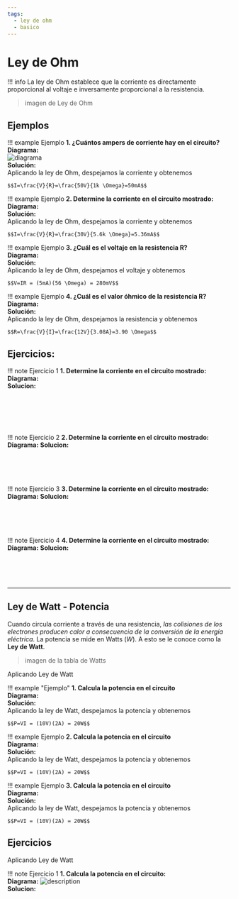 ```yaml
---
tags:
  - ley de ohm
  - basico
---
```


# Ley de Ohm

!!! info 
    La ley de Ohm establece que la corriente es directamente proporcional al voltaje e inversamente proporcional a la resistencia.

> imagen de Ley de Ohm

## Ejemplos 

!!! example Ejemplo
    **1. ¿Cuántos ampers de corriente hay en el circuito?** <br>
    **Diagrama:** <br>
    ![diagrama](fia.png) <br>
    **Solución:**   <br>
    Aplicando la ley de Ohm, despejamos la corriente y obtenemos 

    $$I=\frac{V}{R}=\frac{50V}{1k \Omega}=50mA$$

!!! example Ejemplo
    **2. Determine la corriente en el circuito mostrado:** <br>
    **Diagrama:** <br>
    **Solución:** <br>
    Aplicando la ley de Ohm, despejamos la corriente y obtenemos

    $$I=\frac{V}{R}=\frac{30V}{5.6k \Omega}=5.36mA$$

!!! example Ejemplo
    **3. ¿Cuál es el voltaje en la resistencia R?**<br>
    **Diagrama:**<br>
    **Solución:**<br>
    Aplicando la ley de Ohm, despejamos el voltaje y obtenemos 
    
    $$V=IR = (5mA)(56 \Omega) = 280mV$$

!!! example Ejemplo
    **4. ¿Cuál es el valor óhmico de la resistencia R?**<br>
    **Diagrama:**<br>
    **Solución:**<br>
    Aplicando la ley de Ohm, despejamos la resistencia y obtenemos 
    
    $$R=\frac{V}{I}=\frac{12V}{3.08A}=3.90 \Omega$$



## Ejercicios:

!!! note Ejercicio 1
    **1. Determine la corriente en el circuito mostrado:**<br> 
    **Diagrama:** <br> 
    **Solucion:** <br> 
    <br><br><br><br><br>

!!! note Ejercicio 2
    **2. Determine la corriente en el circuito mostrado:**
    **Diagrama:** 
    **Solucion:** 
    <br><br><br><br><br>

!!! note Ejercicio 3
    **3. Determine la corriente en el circuito mostrado:**
    **Diagrama:** 
    **Solucion:** 
    <br><br><br><br><br>

!!! note Ejercicio 4
    **4. Determine la corriente en el circuito mostrado:**
    **Diagrama:** 
    **Solucion:** 
    <br><br><br><br><br>

---

## Ley de Watt - Potencia

Cuando circula corriente a través de una resistencia, *las colisiones de los electrones producen calor a consecuencia de la conversión de la energía eléctrica*. La potencia se mide en Watts ($W$). A esto se le conoce como la **Ley de Watt**.

> imagen de la tabla de Watts

Aplicando Ley de Watt

!!! example "Ejemplo"
    **1. Calcula la potencia en el circuito** <br>
    **Diagrama:** <br>
    **Solución:**<br>
    Aplicando la ley de Watt, despejamos la potencia y obtenemos 

    $$P=VI = (10V)(2A) = 20W$$

!!! example Ejemplo
    **2. Calcula la potencia en el circuito** <br>
    **Diagrama:** <br> 
    **Solución:** <br>
    Aplicando la ley de Watt, despejamos la potencia y obtenemos 

    $$P=VI = (10V)(2A) = 20W$$

!!! example Ejemplo
    **3. Calcula la potencia en el circuito** <br>
    **Diagrama:** <br>
    **Solución:** <br>
    Aplicando la ley de Watt, despejamos la potencia y obtenemos

    $$P=VI = (10V)(2A) = 20W$$

## Ejercicios

Aplicando Ley de Watt

!!! note Ejercicio 1
    **1. Calcula la potencia en el circuito:** <br>
    **Diagrama:** ![description](enlace.png) <br>
    **Solucion:**  <br>
    <br><br><br><br><br>